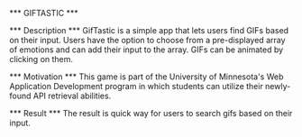 *** GIFTASTIC ***

*** Description ***
GifTastic is a simple app that lets users find GIFs based on their input. Users have the option to choose from a pre-displayed array of emotions and can add their input to the array. GIFs can be animated by clicking on them.

*** Motivation ***
This game is part of the University of Minnesota's Web Application Development program in which students can utilize their newly-found API retrieval abilities.

*** Result ***
The result is quick way for users to search gifs based on their input.


